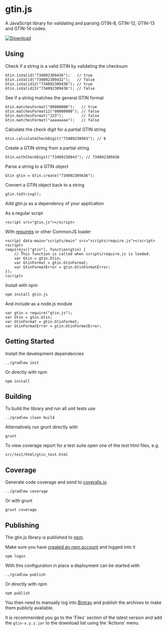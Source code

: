 # gtin.js

A JavaScript library for validating and parsing GTIN-8, GTIN-12, GTIN-13 and GTIN-14 codes.

[![Download](https://badge.fury.io/js/gtin.js.svg)](http://npmjs.com/package/gtin.js)

## Using

Check if a string is a valid GTIN by validating the checksum

    Gtin.isValid("734092309436");   // true
    Gtin.isValid("734092309432");   // false
    Gtin.isValid12("734092309436"); // true
    Gtin.isValid13("734092309436"); // false

See if a string matches the general GTIN format

    Gtin.matchesFormat("00000000");   // true
    Gtin.matchesFormat12("00000000"); // false
    Gtin.matchesFormat("123");        // false
    Gtin.matchesFormat("aaaaaaaa");   // false

Calculate the check digit for a partial GTIN string

    Gtin.calculateCheckDigit("73409230943"); // 6

Create a GTIN string from a partial string

    Gtin.withCheckDigit("73409230943"); // 734092309436

Parse a string to a GTIN object

    Gtin gtin = Gtin.create("734092309436");

Convert a GTIN object back to a string

    gtin.toString();

Add gtin.js as a dependency of your application

As a regular script

    <script src="gtin.js"></script>

With [requirejs](http://requirejs.org) or other CommonJS loader

    <script data-main="scripts/main" src="scripts/require.js"></script>
    <script>
    requirejs(["gtin"], function(gtin) {
        // This function is called when scripts/require.js is loaded.
        var Gtin = gtin.Gtin;
        var GtinFormat = gtin.GtinFormat;
        var GtinFormatError = gtin.GtinFormatError;
    });
    <script>

Install with npm

    npm install gtin.js

And include as a node.js module

    var gtin = require("gtin.js");
    var Gtin = gtin.Gtin;
    var GtinFormat = gtin.GtinFormat;
    var GtinFormatError = gtin.GtinFormatError;

## Getting Started

Install the development dependencies

    ../gradlew init

Or directly with npm

    npm install

## Building

To build the library and run all unit tests use

    ../gradlew clean build

Alternatively run grunt directly with

    grunt

To view coverage report for a test suite open one of the test html files, e.g.

    src/test/html/gtin_test.html

## Coverage

Generate code coverage and send to [coveralls.io](https://coveralls.io)

    ../gradlew coverage

Or with grunt

    grunt coverage

## Publishing

The gtin.js library is published to [npm](https://www.npmjs.com).

Make sure you have [created an npm account](https://docs.npmjs.com/misc/developers) and logged into it

    npm login

With this configuration in place a deployment can be started with

    ../gradlew publish

Or directly with npm

    npm publish

You then need to manually log into [Bintray](https://bintray.com/powa/maven/gtin/view) and publish the archives to make them publicly available.

It is recommended you go to the 'Files' section of the latest version and add the `gtin-x.y.z.jar` to the download list using the 'Actions' menu.
